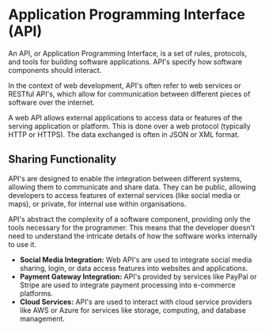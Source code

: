 # **Application Programming Interface (API)**

An API, or Application Programming Interface, is a set of rules, protocols, and tools for building software applications. API's specify how software components should interact.

In the context of web development, API's often refer to web services or RESTful API's, which allow for communication between different pieces of software over the internet.

A web API allows external applications to access data or features of the serving application or platform. This is done over a web protocol (typically HTTP or HTTPS). The data exchanged is often in JSON or XML format.

## **Sharing Functionality**
API's are designed to enable the integration between different systems, allowing them to communicate and share data. They can be public, allowing developers to access features of external services (like social media or maps), or private, for internal use within organisations.

API's abstract the complexity of a software component, providing only the tools necessary for the programmer. This means that the developer doesn't need to understand the intricate details of how the software works internally to use it.

- **Social Media Integration:** Web API's are used to integrate social media sharing, login, or data access features into websites and applications.
- **Payment Gateway Integration:** API's provided by services like PayPal or Stripe are used to integrate payment processing into e-commerce platforms.
- **Cloud Services:** API's are used to interact with cloud service providers like AWS or Azure for services like storage, computing, and database management.